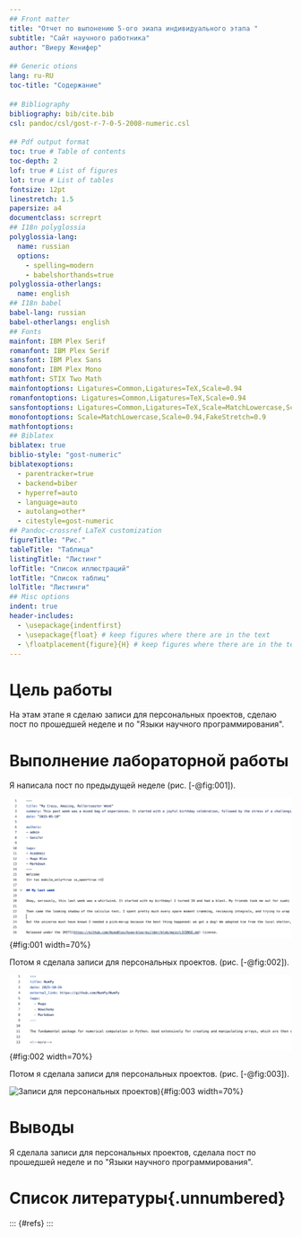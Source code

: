 ```yaml
---
## Front matter
title: "Отчет по выпонению 5-ого эиапа индивидуального этапа "
subtitle: "Сайт научного работника"
author: "Виеру Женифер"

## Generic otions
lang: ru-RU
toc-title: "Содержание"

## Bibliography
bibliography: bib/cite.bib
csl: pandoc/csl/gost-r-7-0-5-2008-numeric.csl

## Pdf output format
toc: true # Table of contents
toc-depth: 2
lof: true # List of figures
lot: true # List of tables
fontsize: 12pt
linestretch: 1.5
papersize: a4
documentclass: scrreprt
## I18n polyglossia
polyglossia-lang:
  name: russian
  options:
	- spelling=modern
	- babelshorthands=true
polyglossia-otherlangs:
  name: english
## I18n babel
babel-lang: russian
babel-otherlangs: english
## Fonts
mainfont: IBM Plex Serif
romanfont: IBM Plex Serif
sansfont: IBM Plex Sans
monofont: IBM Plex Mono
mathfont: STIX Two Math
mainfontoptions: Ligatures=Common,Ligatures=TeX,Scale=0.94
romanfontoptions: Ligatures=Common,Ligatures=TeX,Scale=0.94
sansfontoptions: Ligatures=Common,Ligatures=TeX,Scale=MatchLowercase,Scale=0.94
monofontoptions: Scale=MatchLowercase,Scale=0.94,FakeStretch=0.9
mathfontoptions:
## Biblatex
biblatex: true
biblio-style: "gost-numeric"
biblatexoptions:
  - parentracker=true
  - backend=biber
  - hyperref=auto
  - language=auto
  - autolang=other*
  - citestyle=gost-numeric
## Pandoc-crossref LaTeX customization
figureTitle: "Рис."
tableTitle: "Таблица"
listingTitle: "Листинг"
lofTitle: "Список иллюстраций"
lotTitle: "Список таблиц"
lolTitle: "Листинги"
## Misc options
indent: true
header-includes:
  - \usepackage{indentfirst}
  - \usepackage{float} # keep figures where there are in the text
  - \floatplacement{figure}{H} # keep figures where there are in the text
---
```


# Цель работы

На этам этапе я сделаю записи для персональных проектов, сделаю пост по прошедшей неделе и по "Языки научного программирования".


# Выполнение лабораторной работы

Я написала пост по предыдущей неделе (рис. [-@fig:001]).

![Пост по предыдущей неделе](image/week.png){#fig:001 width=70%}

Потом я сделала записи для персональных проектов. (рис. [-@fig:002]).

![Записи для персональных проектов](image/project1.png){#fig:002 width=70%}

Потом я сделала записи для персональных проектов. (рис. [-@fig:003]).

![Записи для персональных проектов](image/pimage/project2.png)){#fig:003 width=70%}



# Выводы

Я сделала записи для персональных проектов, сделала пост по прошедшей неделе и по "Языки научного программирования".

# Список литературы{.unnumbered}

::: {#refs}
:::
